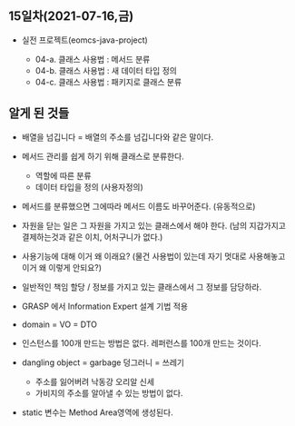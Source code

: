 ## 15일차(2021-07-16,금)

- 실전 프로젝트(eomcs-java-project)

  - 04-a. 클래스 사용법 : 메서드 분류
  - 04-b. 클래스 사용법 : 새 데이터 타입 정의
  - 04-c. 클래스 사용법 : 패키지로 클래스 분류

## 알게 된 것들

- 배열을 넘깁니다 = 배열의 주소를 넘깁니다와 같은 말이다.
- 메서드 관리를 쉽게 하기 위해 클래스로 분류한다.

  - 역할에 따른 분류
  - 데이터 타입을 정의 (사용자정의)

- 메서드를 분류했으면 그에따라 메서드 이름도 바꾸어준다. (유동적으로)
- 자원을 닫는 일은 그 자원을 가지고 있는 클래스에서 해야 한다.
  (남의 지갑가지고 결제하는것과 같은 이치, 어처구니가 없다.)

- 사용기능에 대해 이거 왜 이래요?
  (물건 사용법이 있는데 자기 멋대로 사용해놓고 이거 왜 이렇게 안되요?)

- 일반적인 책임 할당 / 정보를 가지고 있는 클래스에서 그 정보를 담당하라.
- GRASP 에서 Information Expert 설계 기법 적용
- domain = VO = DTO

- 인스턴스를 100개 만드는 방법은 없다.
  레퍼런스를 100개 만드는 것이다.

- dangling object = garbage 덩그러니 = 쓰레기
  - 주소를 잃어버려 낙동강 오리알 신세
  - 가비지의 주소를 알아낼 수 있는 방법이 없다.
- static 변수는 Method Area영역에 생성된다.
